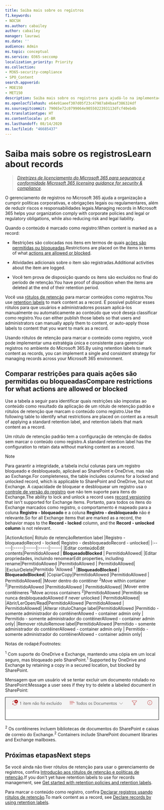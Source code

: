 ```yaml
---
title: Saiba mais sobre os registros
f1.keywords:
- NOCSH
ms.author: cabailey
author: cabailey
manager: laurawi
ms.date: ''
audience: Admin
ms.topic: conceptual
ms.service: O365-seccomp
localization_priority: Priority
ms.collection:
- M365-security-compliance
- SPO_Content
search.appverid:
- MOE150
- MET150
description: Saiba mais sobre os registros para ajudá-lo na implementação de uma solução de gerenciamento de registros no Microsoft 365.
ms.openlocfilehash: e64e91aeef307d05f23c47987a84baaf386324df
ms.sourcegitcommit: 79065e72c0799064e9055022393113dfcf40eb4b
ms.translationtype: HT
ms.contentlocale: pt-BR
ms.lasthandoff: 08/14/2020
ms.locfileid: "46685437"
---
```

# <a name="learn-about-records"></a><span data-ttu-id="309ad-103">Saiba mais sobre os registros</span><span class="sxs-lookup"><span data-stu-id="309ad-103">Learn about records</span></span>

><span data-ttu-id="309ad-104">*[Diretrizes de licenciamento do Microsoft 365 para segurança e conformidade](https://aka.ms/ComplianceSD).*</span><span class="sxs-lookup"><span data-stu-id="309ad-104">*[Microsoft 365 licensing guidance for security & compliance](https://aka.ms/ComplianceSD).*</span></span>

<span data-ttu-id="309ad-105">O gerenciamento de registros no Microsoft 365 ajuda a organização a cumprir políticas corporativas, e obrigações legais ou regulamentares, além de reduzir riscos e responsabilidades legais.</span><span class="sxs-lookup"><span data-stu-id="309ad-105">Managing records in Microsoft 365 helps your organization comply with corporate policies and legal or regulatory obligations, while also reducing risk and legal liability.</span></span>

<span data-ttu-id="309ad-106">Quando o conteúdo é marcado como registro:</span><span class="sxs-lookup"><span data-stu-id="309ad-106">When content is marked as a record:</span></span>

- <span data-ttu-id="309ad-107">Restrições são colocadas nos itens em termos de quais [ações são permitidas ou bloqueadas](#compare-restrictions-for-what-actions-are-allowed-or-blocked).</span><span class="sxs-lookup"><span data-stu-id="309ad-107">Restrictions are placed on the items in terms of what [actions are allowed or blocked](#compare-restrictions-for-what-actions-are-allowed-or-blocked).</span></span>

- <span data-ttu-id="309ad-108">Atividades adicionais sobre o item são registradas.</span><span class="sxs-lookup"><span data-stu-id="309ad-108">Additional activities about the item are logged.</span></span>

- <span data-ttu-id="309ad-109">Você tem prova de disposição quando os itens são excluídos no final do período de retenção.</span><span class="sxs-lookup"><span data-stu-id="309ad-109">You have proof of disposition when the items are deleted at the end of their retention period.</span></span>

<span data-ttu-id="309ad-110">Você usa [rótulos de retenção](retention.md#retention-labels) para marcar conteúdos como registros.</span><span class="sxs-lookup"><span data-stu-id="309ad-110">You use [retention labels](retention.md#retention-labels) to mark content as a record.</span></span> <span data-ttu-id="309ad-111">É possível publicar esses rótulos para que usuários e administradores possam aplicá-los manualmente ou automaticamente ao conteúdo que você deseja classificar como registro.</span><span class="sxs-lookup"><span data-stu-id="309ad-111">You can either publish those labels so that users and administrators can manually apply them to content, or auto-apply those labels to content that you want to mark as a record.</span></span>

<span data-ttu-id="309ad-112">Usando rótulos de retenção para marcar o conteúdo como registro, você pode implementar uma estratégia única e consistente para gerenciar registros no ambiente do Microsoft 365.</span><span class="sxs-lookup"><span data-stu-id="309ad-112">By using retention labels to mark content as records, you can implement a single and consistent strategy for managing records across your Microsoft 365 environment.</span></span>

## <a name="compare-restrictions-for-what-actions-are-allowed-or-blocked"></a><span data-ttu-id="309ad-113">Comparar restrições para quais ações são permitidas ou bloqueadas</span><span class="sxs-lookup"><span data-stu-id="309ad-113">Compare restrictions for what actions are allowed or blocked</span></span>

<span data-ttu-id="309ad-114">Use a tabela a seguir para identificar quais restrições são impostas ao conteúdo como resultado da aplicação de um rótulo de retenção padrão e rótulos de retenção que marcam o conteúdo como registro.</span><span class="sxs-lookup"><span data-stu-id="309ad-114">Use the following table to identify what restrictions are placed on content as a result of applying a standard retention label, and retention labels that mark content as a record.</span></span> 

<span data-ttu-id="309ad-115">Um rótulo de retenção padrão tem a configuração de retenção de dados sem marcar o conteúdo como registro.</span><span class="sxs-lookup"><span data-stu-id="309ad-115">A standard retention label has the configuration to retain data without marking content as a record.</span></span>

>[!NOTE] 
> <span data-ttu-id="309ad-116">Para garantir a integridade, a tabela inclui colunas para um registro bloqueado e desbloqueado, aplicável ao SharePoint e OneDrive, mas não ao Exchange.</span><span class="sxs-lookup"><span data-stu-id="309ad-116">For completeness, the table includes columns for a locked and unlocked record, which is applicable to SharePoint and OneDrive, but not Exchange.</span></span> <span data-ttu-id="309ad-117">A capacidade de bloquear e desbloquear um registro usa o [controle de versão do registro](record-versioning.md) que não tem suporte para itens do Exchange.</span><span class="sxs-lookup"><span data-stu-id="309ad-117">The ability to lock and unlock a record uses [record versioning](record-versioning.md) that isn't supported for Exchange items.</span></span> <span data-ttu-id="309ad-118">Portanto, para todos os itens do Exchange marcados como registro, o comportamento é mapeado para a coluna **Registro - bloqueado** e a coluna **Registro - desbloqueado** não é relevante.</span><span class="sxs-lookup"><span data-stu-id="309ad-118">So for all Exchange items that are marked as a record, the behavior maps to the **Record - locked** column, and the **Record - unlocked column** is not relevant.</span></span>


|<span data-ttu-id="309ad-119">Action</span><span class="sxs-lookup"><span data-stu-id="309ad-119">Action</span></span>| <span data-ttu-id="309ad-120">Rótulo de retenção</span><span class="sxs-lookup"><span data-stu-id="309ad-120">Retention label</span></span> |<span data-ttu-id="309ad-121">Registro - bloqueado</span><span class="sxs-lookup"><span data-stu-id="309ad-121">Record - locked</span></span>| <span data-ttu-id="309ad-122">Registro - desbloqueado</span><span class="sxs-lookup"><span data-stu-id="309ad-122">Record - unlocked</span></span>|
|:-----|:-----|:-----|:-----|:-----|
|<span data-ttu-id="309ad-123">Editar conteúdo</span><span class="sxs-lookup"><span data-stu-id="309ad-123">Edit contents</span></span>|<span data-ttu-id="309ad-124">Permitido</span><span class="sxs-lookup"><span data-stu-id="309ad-124">Allowed</span></span> | <span data-ttu-id="309ad-125">**Bloqueado**</span><span class="sxs-lookup"><span data-stu-id="309ad-125">**Blocked**</span></span> | <span data-ttu-id="309ad-126">Permitido</span><span class="sxs-lookup"><span data-stu-id="309ad-126">Allowed</span></span>|
|<span data-ttu-id="309ad-127">Editar propriedades, incluindo renomear</span><span class="sxs-lookup"><span data-stu-id="309ad-127">Edit properties, including rename</span></span>|<span data-ttu-id="309ad-128">Permitido</span><span class="sxs-lookup"><span data-stu-id="309ad-128">Allowed</span></span> |<span data-ttu-id="309ad-129">Permitido</span><span class="sxs-lookup"><span data-stu-id="309ad-129">Allowed</span></span> | <span data-ttu-id="309ad-130">Permitido</span><span class="sxs-lookup"><span data-stu-id="309ad-130">Allowed</span></span>|
|<span data-ttu-id="309ad-131">Excluir</span><span class="sxs-lookup"><span data-stu-id="309ad-131">Delete</span></span>|<span data-ttu-id="309ad-132">Permitido <sup>1</sup></span><span class="sxs-lookup"><span data-stu-id="309ad-132">Allowed <sup>1</sup></span></span> |<span data-ttu-id="309ad-133">**Bloqueado**</span><span class="sxs-lookup"><span data-stu-id="309ad-133">**Blocked**</span></span> | <span data-ttu-id="309ad-134">**Bloqueado**</span><span class="sxs-lookup"><span data-stu-id="309ad-134">**Blocked**</span></span>|
|<span data-ttu-id="309ad-135">Copiar</span><span class="sxs-lookup"><span data-stu-id="309ad-135">Copy</span></span>|<span data-ttu-id="309ad-136">Permitido</span><span class="sxs-lookup"><span data-stu-id="309ad-136">Allowed</span></span> |<span data-ttu-id="309ad-137">Permitido</span><span class="sxs-lookup"><span data-stu-id="309ad-137">Allowed</span></span> | <span data-ttu-id="309ad-138">Permitido</span><span class="sxs-lookup"><span data-stu-id="309ad-138">Allowed</span></span>|
|<span data-ttu-id="309ad-139">Mover dentro do contêiner <sup>2</sup></span><span class="sxs-lookup"><span data-stu-id="309ad-139">Move within container <sup>2</sup></span></span>|<span data-ttu-id="309ad-140">Permitido</span><span class="sxs-lookup"><span data-stu-id="309ad-140">Allowed</span></span> |<span data-ttu-id="309ad-141">Permitido</span><span class="sxs-lookup"><span data-stu-id="309ad-141">Allowed</span></span> | <span data-ttu-id="309ad-142">Permitido</span><span class="sxs-lookup"><span data-stu-id="309ad-142">Allowed</span></span>|
|<span data-ttu-id="309ad-143">Mover entre contêineres <sup>2</sup></span><span class="sxs-lookup"><span data-stu-id="309ad-143">Move across containers <sup>2</sup></span></span>|<span data-ttu-id="309ad-144">Permitido</span><span class="sxs-lookup"><span data-stu-id="309ad-144">Allowed</span></span> |<span data-ttu-id="309ad-145">Permitido se nunca desbloqueado</span><span class="sxs-lookup"><span data-stu-id="309ad-145">Allowed if never unlocked</span></span> | <span data-ttu-id="309ad-146">Permitido</span><span class="sxs-lookup"><span data-stu-id="309ad-146">Allowed</span></span>|
|<span data-ttu-id="309ad-147">Abrir/Ler</span><span class="sxs-lookup"><span data-stu-id="309ad-147">Open/Read</span></span>|<span data-ttu-id="309ad-148">Permitido</span><span class="sxs-lookup"><span data-stu-id="309ad-148">Allowed</span></span> |<span data-ttu-id="309ad-149">Permitido</span><span class="sxs-lookup"><span data-stu-id="309ad-149">Allowed</span></span> | <span data-ttu-id="309ad-150">Permitido</span><span class="sxs-lookup"><span data-stu-id="309ad-150">Allowed</span></span>|
|<span data-ttu-id="309ad-151">Alterar rótulo</span><span class="sxs-lookup"><span data-stu-id="309ad-151">Change label</span></span>|<span data-ttu-id="309ad-152">Permitido</span><span class="sxs-lookup"><span data-stu-id="309ad-152">Allowed</span></span> |<span data-ttu-id="309ad-153">Permitido - somente administrador do contêiner</span><span class="sxs-lookup"><span data-stu-id="309ad-153">Allowed - container admin only</span></span> | <span data-ttu-id="309ad-154">Permitido - somente administrador do contêiner</span><span class="sxs-lookup"><span data-stu-id="309ad-154">Allowed - container admin only</span></span>|
|<span data-ttu-id="309ad-155">Remover rótulo</span><span class="sxs-lookup"><span data-stu-id="309ad-155">Remove label</span></span>|<span data-ttu-id="309ad-156">Permitido</span><span class="sxs-lookup"><span data-stu-id="309ad-156">Allowed</span></span> |<span data-ttu-id="309ad-157">Permitido - somente administrador do contêiner</span><span class="sxs-lookup"><span data-stu-id="309ad-157">Allowed - container admin only</span></span> | <span data-ttu-id="309ad-158">Permitido - somente administrador do contêiner</span><span class="sxs-lookup"><span data-stu-id="309ad-158">Allowed - container admin only</span></span>|

<span data-ttu-id="309ad-159">Notas de rodapé:</span><span class="sxs-lookup"><span data-stu-id="309ad-159">Footnotes:</span></span>

<span data-ttu-id="309ad-160"><sup>1</sup> Com suporte do OneDrive e Exchange, mantendo uma cópia em um local seguro, mas bloqueado pelo SharePoint.</span><span class="sxs-lookup"><span data-stu-id="309ad-160"><sup>1</sup> Supported by OneDrive and Exchange by retaining a copy in a secured location, but blocked by SharePoint.</span></span>

<span data-ttu-id="309ad-161">Mensagem que um usuário vê se tentar excluir um documento rotulado no SharePoint:</span><span class="sxs-lookup"><span data-stu-id="309ad-161">Message a user sees if they try to delete a labeled document in SharePoint:</span></span>

![Mensagem informando que o item não foi excluído do SharePoint](../media/d0020726-1593-4a96-b07c-89b275e75c49.png)


<span data-ttu-id="309ad-163"><sup>2</sup> Os contêineres incluem bibliotecas de documentos do SharePoint e caixas de correio do Exchange.</span><span class="sxs-lookup"><span data-stu-id="309ad-163"><sup>2</sup> Containers include SharePoint document libraries and Exchange mailboxes.</span></span>

## <a name="next-steps"></a><span data-ttu-id="309ad-164">Próximas etapas</span><span class="sxs-lookup"><span data-stu-id="309ad-164">Next steps</span></span>

<span data-ttu-id="309ad-165">Se você ainda não tiver rótulos de retenção para usar o gerenciamento de registros, confira [Introdução aos rótulos de retenção e políticas de retenção](get-started-with-retention.md).</span><span class="sxs-lookup"><span data-stu-id="309ad-165">If you don't yet have retention labels to use for records management, see [Get started with retention policies and retention labels](get-started-with-retention.md).</span></span>

<span data-ttu-id="309ad-166">Para marcar o conteúdo como registro, confira [Declarar registros usando rótulos de retenção](declare-records.md).</span><span class="sxs-lookup"><span data-stu-id="309ad-166">To mark content as a record, see [Declare records by using retention labels](declare-records.md).</span></span>
